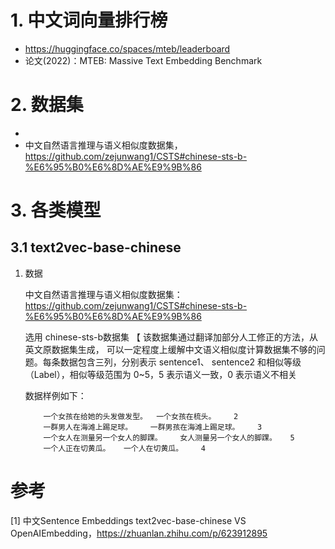 # 1. 中文词向量排行榜

- https://huggingface.co/spaces/mteb/leaderboard
- 论文(2022)：MTEB: Massive Text Embedding Benchmark

# 2. 数据集

- 
- 中文自然语言推理与语义相似度数据集， https://github.com/zejunwang1/CSTS#chinese-sts-b-%E6%95%B0%E6%8D%AE%E9%9B%86

# 3. 各类模型

## 3.1 text2vec-base-chinese

1. 数据
   
    中文自然语言推理与语义相似度数据集： https://github.com/zejunwang1/CSTS#chinese-sts-b-%E6%95%B0%E6%8D%AE%E9%9B%86

    选用 chinese-sts-b数据集 【 该数据集通过翻译加部分人工修正的方法，从英文原数据集生成，
    可以一定程度上缓解中文语义相似度计算数据集不够的问题。每条数据包含三列，分别表示 sentence1、
    sentence2 和相似等级（Label），相似等级范围为 0~5，5 表示语义一致，0 表示语义不相关

    数据样例如下：

    ```
        一个女孩在给她的头发做发型。	一个女孩在梳头。	2
        一群男人在海滩上踢足球。	一群男孩在海滩上踢足球。	3
        一个女人在测量另一个女人的脚踝。	女人测量另一个女人的脚踝。	5
        一个人正在切黄瓜。	一个人在切黄瓜。	4
    ```

# 参考

[1] 中文Sentence Embeddings text2vec-base-chinese VS OpenAIEmbedding，https://zhuanlan.zhihu.com/p/623912895